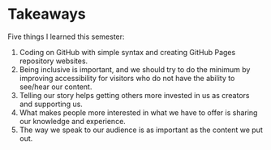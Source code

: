# Takeaways

Five things I learned this semester:

1. Coding on GitHub with simple syntax and creating GitHub Pages repository websites.
2. Being inclusive is important, and we should try to do the minimum by improving accessibility for visitors who do not have the ability to see/hear our content.
3. Telling our story helps getting others more invested in us as creators and supporting us.
4. What makes people more interested in what we have to offer is sharing our knowledge and experience.
5. The way we speak to our audience is as important as the content we put out.
